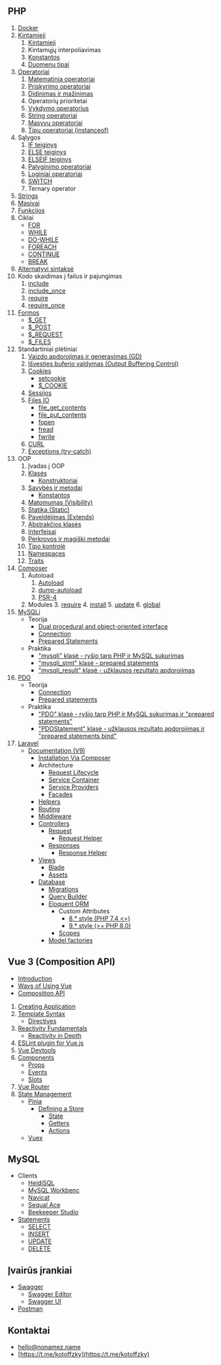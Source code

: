 ## PHP
1. [Docker](https://docs.docker.com)
2. [Kintamieji](https://www.php.net/manual/en/language.variables.php)
	1. [Kintamieji](https://www.php.net/manual/en/language.variables.basics.php)
	2. Kintamųjų interpoliavimas
	3. [Konstantos](https://www.php.net/manual/en/language.constants.php)
	4. [Duomenų tipai](https://www.php.net/manual/en/language.types.php)
3. [Operatoriai](https://www.php.net/manual/en/language.operators.php)
	1. [Matematinia operatoriai](https://www.php.net/manual/en/language.operators.arithmetic.php)
	2. [Priskyrimo operatoriai](https://www.php.net/manual/en/language.operators.assignment.php)
	3. [Didinimas ir mažinimas](https://www.php.net/manual/en/language.operators.increment.php)
	4. Operatorių prioritetai
	5. [Vykdymo operatorius](https://www.php.net/manual/en/language.operators.execution.php)
	6. [String operatoriai](https://www.php.net/manual/en/language.operators.string.php)
	7. [Masyvų operatoriai](https://www.php.net/manual/en/language.operators.array.php)
	8. [Tipų operatoriai (instanceof)](https://www.php.net/manual/en/language.operators.type.php)
4. Sąlygos
	1. [IF teiginys](https://www.php.net/manual/en/control-structures.if.php)
	2. [ELSE teiginys](https://www.php.net/manual/en/control-structures.else.php)
	3. [ELSEIF teiginys](https://www.php.net/manual/en/control-structures.elseif.php)
	4. [Palyginimo operatoriai](https://www.php.net/manual/en/language.operators.comparison.php)
	5. [Loginiai operatoriai](https://www.php.net/manual/en/language.operators.logical.php)
	6. [SWITCH](https://www.php.net/manual/en/control-structures.switch.php)
	7. Ternary operator
5. [Strings](https://www.php.net/manual/en/language.types.string.php)
6. [Masivai](https://www.php.net/manual/en/language.types.array.php)
7. [Funkcijos](https://www.php.net/manual/en/functions.user-defined.php)
8. Ciklai
	* [FOR](https://www.php.net/manual/en/control-structures.for.php)
	* [WHILE](https://www.php.net/manual/en/control-structures.while.php)
	* [DO-WHILE](https://www.php.net/manual/en/control-structures.do.while.php)
	* [FOREACH](https://www.php.net/manual/en/control-structures.foreach.php)
	* [CONTINUE](https://www.php.net/manual/en/control-structures.continue.php)
	* [BREAK](https://www.php.net/manual/en/control-structures.break.php)
9. [Alternatyvi sintaksė](https://www.php.net/manual/en/control-structures.alternative-syntax.php)
10. Kodo skaidimas į failus ir pajungimas
	1. [include](https://www.php.net/manual/en/function.include.php)
	2. [include_once](https://www.php.net/manual/en/function.include-once.php)
	3. [require](https://www.php.net/manual/en/function.require.php)
	4. [require_once](https://www.php.net/manual/en/function.require-once.php)
12. [Formos](https://www.php.net/manual/en/tutorial.forms.php)
	* [$_GET](https://www.php.net/manual/en/reserved.variables.get.php)
	* [$_POST](https://www.php.net/manual/en/reserved.variables.post.php)
	* [$_REQUEST](https://www.php.net/manual/en/reserved.variables.request.php)
	* [$_FILES](https://www.php.net/manual/en/reserved.variables.files.php)
13. Standartiniai plėtiniai
	1. [Vaizdo apdorojimas ir generavimas (GD)](https://www.php.net/manual/en/book.image.php)
	2. [Išvesties buferio valdymas (Output Buffering Control)](https://www.php.net/manual/en/book.outcontrol.php)
	3. [Cookies](https://www.php.net/manual/en/features.cookies.php)
		* [setcookie](https://www.php.net/manual/en/function.setcookie.php)
		* [$_COOKIE](https://www.php.net/manual/en/reserved.variables.cookies.php)
	4. [Sessijos](https://www.php.net/manual/en/book.session.php)
	5. [Files IO](https://www.php.net/manual/en/book.filesystem.php)
		* [file\_get\_contents](https://www.php.net/manual/en/function.file-get-contents.php)
		* [file\_put\_contents](https://www.php.net/manual/en/function.file-put-contents.php)
		* [fopen](https://www.php.net/manual/en/function.fopen.php)
		* [fread](https://www.php.net/manual/en/function.fread.php)
		* [fwrite](https://www.php.net/manual/en/function.fwrite.php)
	6. [CURL](https://www.php.net/manual/en/book.curl.php)
	7. [Exceptions (try-catch)](https://www.php.net/manual/en/language.exceptions.php)
14. OOP
	1. Įvadas į OOP
	2. [Klasės](https://www.php.net/manual/en/language.oop5.references.php)
		* [Konstruktoriai](https://www.php.net/manual/en/language.oop5.decon.php)
	3. [Savybės ir metodai](https://www.php.net/manual/en/language.oop5.properties.php)
		* [Konstantos](https://www.php.net/manual/en/language.oop5.constants.php)
	4. [Matomumas (Visibility)](https://www.php.net/manual/en/language.oop5.visibility.php)
	5. [Statika (Static)](https://www.php.net/manual/en/language.oop5.static.php)
	6. [Paveldėjimas (Extends)](https://www.php.net/manual/en/language.oop5.inheritance.php)
	7. [Abstrakčios klasės](https://www.php.net/manual/en/language.oop5.abstract.php)
	8. [Interfeisai](https://www.php.net/manual/en/language.oop5.interfaces.php)
	9. [Perkrovos ir magiški metodai](https://www.php.net/manual/en/language.oop5.magic.php)
	10. [Tipo kontrolė](https://www.php.net/manual/en/language.types.declarations.php)
	11. [Namespaces](https://www.php.net/manual/en/language.namespaces.php)
	12. [Traits](https://www.php.net/manual/en/language.oop5.traits.php)
15. [Composer](https://getcomposer.org)
	1. Autoload
		1. [Autoload](https://getcomposer.org/doc/04-schema.md#autoload)
		2. [dump-autoload](https://getcomposer.org/doc/03-cli.md#dump-autoload-dumpautoload-)
		2. [PSR-4](https://www.php-fig.org/psr/psr-4/)
	2. Modules
		3. [require](https://getcomposer.org/doc/03-cli.md#require)
		4. [install](https://getcomposer.org/doc/03-cli.md#install-i)
		5. [update](https://getcomposer.org/doc/03-cli.md#update-u)
		6. [global](https://getcomposer.org/doc/03-cli.md#global)
16. [MySQLi](https://www.php.net/manual/en/book.mysqli.php)
	* Teorija
		* [Dual procedural and object-oriented interface](https://www.php.net/manual/en/mysqli.quickstart.dual-interface.php) 
		* [Connection](https://www.php.net/manual/en/mysqli.quickstart.connections.php)
		* [Prepared Statements](https://www.php.net/manual/en/mysqli.quickstart.prepared-statements.php)
	* Praktika
		* ["mysqli" klasė - ryšio tarp PHP ir MySQL sukurimas](https://www.php.net/manual/en/class.mysqli.php)
		* ["mysqli_stmt" klasė - prepared statements](https://www.php.net/manual/en/class.mysqli-stmt.php)
		* ["mysqli_result" klasė - užklausos rezultato apdorojimas](https://www.php.net/manual/en/class.mysqli-result.php)
17. [PDO](https://www.php.net/manual/en/book.pdo.php) 
	* Teorija
		* [Connection](https://www.php.net/manual/en/pdo.connections.php)
		* [Prepared statements](https://www.php.net/manual/en/pdo.prepared-statements.php)
	* Praktika
		* ["PDO" klasė - ryšio tarp PHP ir MySQL sukurimas ir "prepared statements"](https://www.php.net/manual/en/class.pdo.php)
		* ["PDOStatement" klasė - užklausos rezultato apdorojimas ir "prepared statements bind"](https://www.php.net/manual/en/class.pdostatement.php)
18. [Laravel](https://laravel.com)
	* 	[Documentation (V9)](https://laravel.com/docs/9.x)
		*  [Installation Via Composer](https://laravel.com/docs/9.x/installation#installation-via-composer)
		* 	Architecture
			*  [Request Lifecycle](https://laravel.com/docs/9.x/lifecycle)
			*  [Service Container](https://laravel.com/docs/9.x/container)
			*  [Service Providers](https://laravel.com/docs/9.x/providers)
			*  [Facades](https://laravel.com/docs/9.x/facades)
		*  [Helpers](https://laravel.com/docs/9.x/helpers)
		*  [Routing](https://laravel.com/docs/9.x/routing)
		*  [Middleware](https://laravel.com/docs/9.x/middleware)
		*  [Controllers](https://laravel.com/docs/9.x/controllers)
			*  [Request](https://laravel.com/docs/9.x/requests)
				*  [Request Helper](https://laravel.com/docs/9.x/helpers#method-request)
			*  [Responses](https://laravel.com/docs/9.x/responses)
				*  [Response Helper](https://laravel.com/docs/9.x/helpers#method-response)
		*  [Views](https://laravel.com/docs/9.x/views)
			*  [Blade](https://laravel.com/docs/9.x/blade)
			*  [Assets](https://laravel.com/docs/9.x/mix)
		*  [Database](https://laravel.com/docs/9.x/database)
			*  [Migrations](https://laravel.com/docs/9.x/migrations)
			*  [Query Builder](https://laravel.com/docs/9.x/queries)
			*  [Eloquent ORM](https://laravel.com/docs/9.x/eloquent)
				*  Custom Attributes
					*  [8.* style (PHP 7.4 <=)](https://laravel.com/docs/8.x/eloquent-mutators#accessors-and-mutators)
					*  [9.* style (>= PHP 8.0)](https://laravel.com/docs/9.x/eloquent-mutators#accessors-and-mutators)
				*  [Scopes](https://laravel.com/docs/9.x/eloquent#query-scopes)
			*  [Model factories](https://laravel.com/docs/9.x/database-testing#defining-model-factories)

## Vue 3 (Composition API)

* [Introduction](https://vuejs.org/guide/introduction.html#what-is-vue)
* [Ways of Using Vue](https://vuejs.org/guide/extras/ways-of-using-vue.html#embedded-web-components)
* [Composition API](https://vuejs.org/guide/extras/composition-api-faq.html)

1. [Creating Application](https://vuejs.org/guide/essentials/application.html)
2. [Template Syntax](https://vuejs.org/guide/essentials/template-syntax.html)
	* [Directives](https://vuejs.org/api/built-in-directives.html)
3. [Reactivity Fundamentals](https://vuejs.org/guide/essentials/reactivity-fundamentals.html)
	* [Reactivity in Depth](https://vuejs.org/guide/extras/reactivity-in-depth.html)
4. [ESLint plugin for Vue.js](https://eslint.vuejs.org/rules/valid-v-bind.html)
5. [Vue Devtools](https://devtools.vuejs.org)
6. [Components](https://vuejs.org/guide/components/registration.html)
	* [Props](https://vuejs.org/guide/components/props.html)
	* [Events](https://vuejs.org/guide/components/events.html)
	* [Slots](https://vuejs.org/guide/components/slots.html)
7. [Vue Router](https://router.vuejs.org/introduction.html)
8. [State Management](https://en.wikipedia.org/wiki/State_management)
	* [Pinia](https://pinia.vuejs.org/introduction.html)
		* [Defining a Store](https://pinia.vuejs.org/core-concepts)
			* [State](https://pinia.vuejs.org/core-concepts/state.html)
			* [Getters](https://pinia.vuejs.org/core-concepts/getters.html)
			* [Actions](https://pinia.vuejs.org/core-concepts/actions.html)
	* [Vuex](https://vuex.vuejs.org) 

## MySQL
* Clients
	* [HeidiSQL](https://www.heidisql.com)
	* [MySQL Workbenc](https://www.mysql.com/products/workbench/)
	* [Navicat](https://www.navicat.com/en/products/navicat-for-mysql)
	* [Sequal Ace](https://apps.apple.com/us/app/sequel-ace/id1518036000?mt=12)
	* [Beekeeper Studio](https://www.beekeeperstudio.io)
* [Statements](https://dev.mysql.com/doc/refman/5.7/en/sql-statements.html)
	* [SELECT](https://dev.mysql.com/doc/refman/5.7/en/select.html)
	* [INSERT](https://dev.mysql.com/doc/refman/5.7/en/insert.html)
	* [UPDATE](https://dev.mysql.com/doc/refman/5.7/en/update.html)
	* [DELETE](https://dev.mysql.com/doc/refman/5.7/en/delete.html)

## Įvairūs įrankiai
* [Swagger](https://swagger.io/docs/specification/2-0/what-is-swagger/)
	* [Swagger Editor](https://swagger.io/tools/swagger-editor)
	* [Swagger UI](https://swagger.io/tools/swagger-ui/)
* [Postman](https://www.postman.com)

## Kontaktai
* [hello@nonamez.name](hello@nonamez.name)
* [https://t.me/kotoffzky](https://t.me/kotoffzky)
